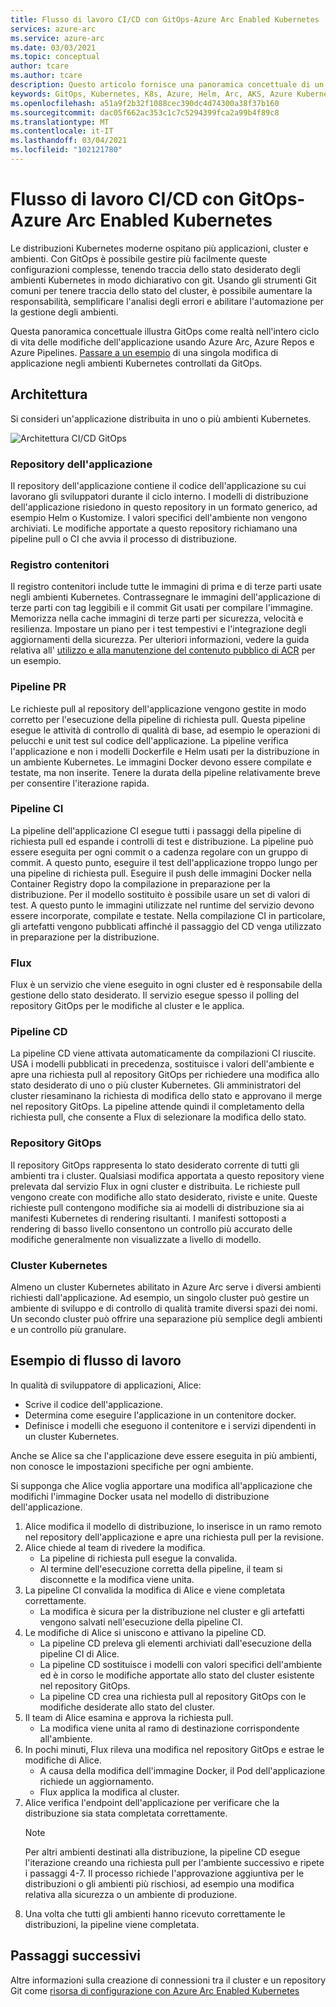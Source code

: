 ```yaml
---
title: Flusso di lavoro CI/CD con GitOps-Azure Arc Enabled Kubernetes
services: azure-arc
ms.service: azure-arc
ms.date: 03/03/2021
ms.topic: conceptual
author: tcare
ms.author: tcare
description: Questo articolo fornisce una panoramica concettuale di un flusso di lavoro CI/CD con GitOps
keywords: GitOps, Kubernetes, K8s, Azure, Helm, Arc, AKS, Azure Kubernetes Service, contenitori, CI, CD, Azure DevOps
ms.openlocfilehash: a51a9f2b32f1088cec390dc4d74300a38f37b160
ms.sourcegitcommit: dac05f662ac353c1c7c5294399fca2a99b4f89c8
ms.translationtype: MT
ms.contentlocale: it-IT
ms.lasthandoff: 03/04/2021
ms.locfileid: "102121780"
---
```

# <a name="cicd-workflow-using-gitops---azure-arc-enabled-kubernetes"></a>Flusso di lavoro CI/CD con GitOps-Azure Arc Enabled Kubernetes

Le distribuzioni Kubernetes moderne ospitano più applicazioni, cluster e ambienti. Con GitOps è possibile gestire più facilmente queste configurazioni complesse, tenendo traccia dello stato desiderato degli ambienti Kubernetes in modo dichiarativo con git. Usando gli strumenti Git comuni per tenere traccia dello stato del cluster, è possibile aumentare la responsabilità, semplificare l'analisi degli errori e abilitare l'automazione per la gestione degli ambienti.

Questa panoramica concettuale illustra GitOps come realtà nell'intero ciclo di vita delle modifiche dell'applicazione usando Azure Arc, Azure Repos e Azure Pipelines. [Passare a un esempio](#example-workflow) di una singola modifica di applicazione negli ambienti Kubernetes controllati da GitOps.

## <a name="architecture"></a>Architettura

Si consideri un'applicazione distribuita in uno o più ambienti Kubernetes.

![Architettura CI/CD GitOps](./media/gitops-arch.png)

### <a name="application-repo"></a>Repository dell'applicazione
Il repository dell'applicazione contiene il codice dell'applicazione su cui lavorano gli sviluppatori durante il ciclo interno. I modelli di distribuzione dell'applicazione risiedono in questo repository in un formato generico, ad esempio Helm o Kustomize. I valori specifici dell'ambiente non vengono archiviati. Le modifiche apportate a questo repository richiamano una pipeline pull o CI che avvia il processo di distribuzione.
### <a name="container-registry"></a>Registro contenitori
Il registro contenitori include tutte le immagini di prima e di terze parti usate negli ambienti Kubernetes. Contrassegnare le immagini dell'applicazione di terze parti con tag leggibili e il commit Git usati per compilare l'immagine. Memorizza nella cache immagini di terze parti per sicurezza, velocità e resilienza. Impostare un piano per i test tempestivi e l'integrazione degli aggiornamenti della sicurezza. Per ulteriori informazioni, vedere la guida relativa all' [utilizzo e alla manutenzione del contenuto pubblico di ACR](https://docs.microsoft.com/azure/container-registry/tasks-consume-public-content) per un esempio.
### <a name="pr-pipeline"></a>Pipeline PR
Le richieste pull al repository dell'applicazione vengono gestite in modo corretto per l'esecuzione della pipeline di richiesta pull. Questa pipeline esegue le attività di controllo di qualità di base, ad esempio le operazioni di pelucchi e unit test sul codice dell'applicazione. La pipeline verifica l'applicazione e non i modelli Dockerfile e Helm usati per la distribuzione in un ambiente Kubernetes. Le immagini Docker devono essere compilate e testate, ma non inserite. Tenere la durata della pipeline relativamente breve per consentire l'iterazione rapida.
### <a name="ci-pipeline"></a>Pipeline CI
La pipeline dell'applicazione CI esegue tutti i passaggi della pipeline di richiesta pull ed espande i controlli di test e distribuzione. La pipeline può essere eseguita per ogni commit o a cadenza regolare con un gruppo di commit. A questo punto, eseguire il test dell'applicazione troppo lungo per una pipeline di richiesta pull. Eseguire il push delle immagini Docker nella Container Registry dopo la compilazione in preparazione per la distribuzione. Per il modello sostituito è possibile usare un set di valori di test. A questo punto le immagini utilizzate nel runtime del servizio devono essere incorporate, compilate e testate. Nella compilazione CI in particolare, gli artefatti vengono pubblicati affinché il passaggio del CD venga utilizzato in preparazione per la distribuzione.
### <a name="flux"></a>Flux
Flux è un servizio che viene eseguito in ogni cluster ed è responsabile della gestione dello stato desiderato. Il servizio esegue spesso il polling del repository GitOps per le modifiche al cluster e le applica.
### <a name="cd-pipeline"></a>Pipeline CD
La pipeline CD viene attivata automaticamente da compilazioni CI riuscite. USA i modelli pubblicati in precedenza, sostituisce i valori dell'ambiente e apre una richiesta pull al repository GitOps per richiedere una modifica allo stato desiderato di uno o più cluster Kubernetes. Gli amministratori del cluster riesaminano la richiesta di modifica dello stato e approvano il merge nel repository GitOps. La pipeline attende quindi il completamento della richiesta pull, che consente a Flux di selezionare la modifica dello stato.
### <a name="gitops-repo"></a>Repository GitOps
Il repository GitOps rappresenta lo stato desiderato corrente di tutti gli ambienti tra i cluster. Qualsiasi modifica apportata a questo repository viene prelevata dal servizio Flux in ogni cluster e distribuita. Le richieste pull vengono create con modifiche allo stato desiderato, riviste e unite. Queste richieste pull contengono modifiche sia ai modelli di distribuzione sia ai manifesti Kubernetes di rendering risultanti. I manifesti sottoposti a rendering di basso livello consentono un controllo più accurato delle modifiche generalmente non visualizzate a livello di modello.
### <a name="kubernetes-clusters"></a>Cluster Kubernetes
Almeno un cluster Kubernetes abilitato in Azure Arc serve i diversi ambienti richiesti dall'applicazione. Ad esempio, un singolo cluster può gestire un ambiente di sviluppo e di controllo di qualità tramite diversi spazi dei nomi. Un secondo cluster può offrire una separazione più semplice degli ambienti e un controllo più granulare.
## <a name="example-workflow"></a>Esempio di flusso di lavoro
In qualità di sviluppatore di applicazioni, Alice:
* Scrive il codice dell'applicazione.
* Determina come eseguire l'applicazione in un contenitore docker.
* Definisce i modelli che eseguono il contenitore e i servizi dipendenti in un cluster Kubernetes.

Anche se Alice sa che l'applicazione deve essere eseguita in più ambienti, non conosce le impostazioni specifiche per ogni ambiente.

Si supponga che Alice voglia apportare una modifica all'applicazione che modifichi l'immagine Docker usata nel modello di distribuzione dell'applicazione.

1. Alice modifica il modello di distribuzione, lo inserisce in un ramo remoto nel repository dell'applicazione e apre una richiesta pull per la revisione.
2. Alice chiede al team di rivedere la modifica.
    * La pipeline di richiesta pull esegue la convalida.
    * Al termine dell'esecuzione corretta della pipeline, il team si disconnette e la modifica viene unita.
3. La pipeline CI convalida la modifica di Alice e viene completata correttamente.
    * La modifica è sicura per la distribuzione nel cluster e gli artefatti vengono salvati nell'esecuzione della pipeline CI.
4. Le modifiche di Alice si uniscono e attivano la pipeline CD.
    * La pipeline CD preleva gli elementi archiviati dall'esecuzione della pipeline CI di Alice.
    * La pipeline CD sostituisce i modelli con valori specifici dell'ambiente ed è in corso le modifiche apportate allo stato del cluster esistente nel repository GitOps.
    * La pipeline CD crea una richiesta pull al repository GitOps con le modifiche desiderate allo stato del cluster.
5. Il team di Alice esamina e approva la richiesta pull.
    * La modifica viene unita al ramo di destinazione corrispondente all'ambiente.
6. In pochi minuti, Flux rileva una modifica nel repository GitOps e estrae le modifiche di Alice.
    * A causa della modifica dell'immagine Docker, il Pod dell'applicazione richiede un aggiornamento.
    * Flux applica la modifica al cluster.
7. Alice verifica l'endpoint dell'applicazione per verificare che la distribuzione sia stata completata correttamente.
   > [!NOTE]
   > Per altri ambienti destinati alla distribuzione, la pipeline CD esegue l'iterazione creando una richiesta pull per l'ambiente successivo e ripete i passaggi 4-7. Il processo richiede l'approvazione aggiuntiva per le distribuzioni o gli ambienti più rischiosi, ad esempio una modifica relativa alla sicurezza o un ambiente di produzione.
8.  Una volta che tutti gli ambienti hanno ricevuto correttamente le distribuzioni, la pipeline viene completata.

## <a name="next-steps"></a>Passaggi successivi
Altre informazioni sulla creazione di connessioni tra il cluster e un repository Git come [risorsa di configurazione con Azure Arc Enabled Kubernetes](./conceptual-configurations.md)
